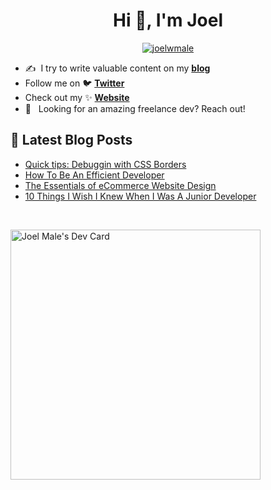 <h1 align="center">Hi 👋, I'm Joel</h1>

<p align="center"> <a href="https://twitter.com/joelwmale" target="blank"><img src="https://img.shields.io/twitter/follow/joelwmale?logo=twitter&style=for-the-badge" alt="joelwmale" /></a> </p>

- :writing_hand: &nbsp;I try to write valuable content on my **[blog]**
- Follow me on 🐦 **[Twitter]**
- Check out my ✨ **[Website]**
- :rocket: &nbsp; Looking for an amazing freelance dev? Reach out!

## 📖 Latest Blog Posts 
- [Quick tips: Debuggin with CSS Borders](https://joelmale.com/debugging-with-css/)
- [How To Be An Efficient Developer](https://joelmale.com/how-to-be-an-efficient-developer/)
- [The Essentials of eCommerce Website Design](https://joelmale.com/ecommerce-website-design-the-essentials/)
- [10 Things I Wish I Knew When I Was A Junior Developer](https://joelmale.com/10-things-i-wish-i-knew-when-i-was-a-junior-developer/)

<br/>

<a href="https://app.daily.dev/joelwmale"><img src="https://api.daily.dev/devcards/5a568f537f1a4d75b6b96ec2c1dcbaef.png?r=6h0" width="400" alt="Joel Male's Dev Card"/></a>

[LinkedIn]: https://www.linkedin.com/in/joelwmale "LinkedIn"
[Twitter]: https://twitter.com/joelwmale "Twitter"
[Website]: https://joelmale.com "Website"
[Blog]: https://joelmale.com/blog "Blog"